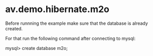 # av.demo.hibernate.m2o

Before runnning the example make sure that the database is already created. 

For that run the following command after connecting to mysql:

mysql> create database m2o;
